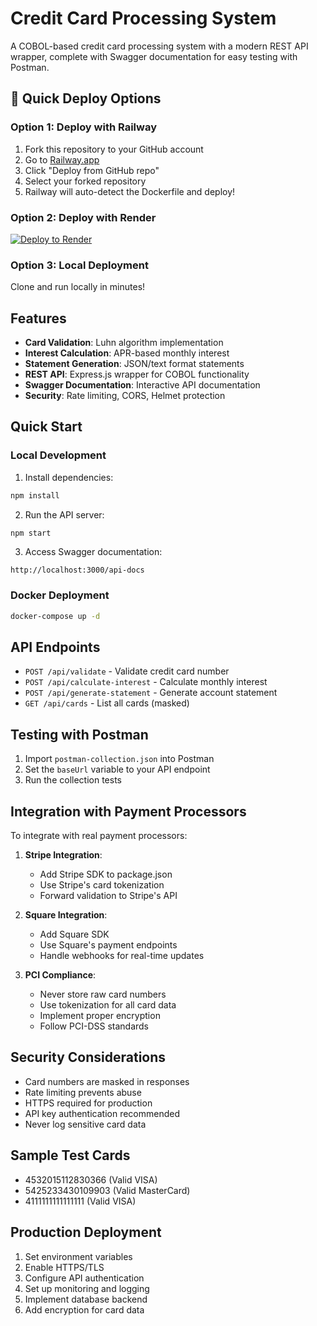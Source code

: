 # Credit Card Processing System

A COBOL-based credit card processing system with a modern REST API wrapper, complete with Swagger documentation for easy testing with Postman.

## 🚀 Quick Deploy Options

### Option 1: Deploy with Railway
1. Fork this repository to your GitHub account
2. Go to [Railway.app](https://railway.app/new)
3. Click "Deploy from GitHub repo"
4. Select your forked repository
5. Railway will auto-detect the Dockerfile and deploy!

### Option 2: Deploy with Render
[![Deploy to Render](https://render.com/images/deploy-to-render-button.svg)](https://render.com/deploy)

### Option 3: Local Deployment
Clone and run locally in minutes!

## Features

- **Card Validation**: Luhn algorithm implementation
- **Interest Calculation**: APR-based monthly interest
- **Statement Generation**: JSON/text format statements
- **REST API**: Express.js wrapper for COBOL functionality
- **Swagger Documentation**: Interactive API documentation
- **Security**: Rate limiting, CORS, Helmet protection

## Quick Start

### Local Development

1. Install dependencies:
```bash
npm install
```

2. Run the API server:
```bash
npm start
```

3. Access Swagger documentation:
```
http://localhost:3000/api-docs
```

### Docker Deployment

```bash
docker-compose up -d
```

## API Endpoints

- `POST /api/validate` - Validate credit card number
- `POST /api/calculate-interest` - Calculate monthly interest
- `POST /api/generate-statement` - Generate account statement
- `GET /api/cards` - List all cards (masked)

## Testing with Postman

1. Import `postman-collection.json` into Postman
2. Set the `baseUrl` variable to your API endpoint
3. Run the collection tests

## Integration with Payment Processors

To integrate with real payment processors:

1. **Stripe Integration**:
   - Add Stripe SDK to package.json
   - Use Stripe's card tokenization
   - Forward validation to Stripe's API

2. **Square Integration**:
   - Add Square SDK
   - Use Square's payment endpoints
   - Handle webhooks for real-time updates

3. **PCI Compliance**:
   - Never store raw card numbers
   - Use tokenization for all card data
   - Implement proper encryption
   - Follow PCI-DSS standards

## Security Considerations

- Card numbers are masked in responses
- Rate limiting prevents abuse
- HTTPS required for production
- API key authentication recommended
- Never log sensitive card data

## Sample Test Cards

- 4532015112830366 (Valid VISA)
- 5425233430109903 (Valid MasterCard)
- 4111111111111111 (Valid VISA)

## Production Deployment

1. Set environment variables
2. Enable HTTPS/TLS
3. Configure API authentication
4. Set up monitoring and logging
5. Implement database backend
6. Add encryption for card data